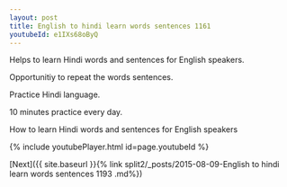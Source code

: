 ```yaml
---
layout: post
title: English to hindi learn words sentences 1161 
youtubeId: e1IXs68oByQ
---
```

 
 
Helps to learn Hindi words and sentences for English speakers.

Opportunitiy to repeat the words sentences. 

Practice Hindi language. 
 
10 minutes practice every day. 
 
How to learn Hindi words and sentences for English speakers 
 
{% include youtubePlayer.html id=page.youtubeId %}
 
 
[Next]({{ site.baseurl }}{% link  split2/_posts/2015-08-09-English to hindi learn words sentences 1193 .md%})
 
